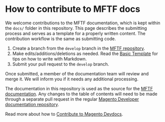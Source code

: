 # How to contribute to MFTF docs

We welcome contributions to the MFTF documentation, which is kept within the `docs/` folder in this repository.
This page describes the submitting process and serves as a template for a properly written content.
The contribution workflow is the same as submitting code.

1. Create a branch from the `develop` branch in the [MFTF repository][].
1. Make edits/additions/deletions as needed. Read the [Basic Template][] for tips on how to write with Markdown.
1. Submit your pull request to the `develop` branch.

Once submitted, a member of the documentation team will review and merge it.
We will inform you if it needs any additional processing.

The documentation in this repository is used as the source for the [MFTF documentation][].
Any changes to the table of contents will need to be made through a separate pull request in the regular [Magento Developer documentation repository][].

Read more about how to [Contribute to Magento Devdocs][].

<!-- For readability, we abstract the link URLS to the bottom of the page. The extra set of square brackets denotes it is a link, rather than plain brackets. >

<!-- Link Definitions -->
[Magento Developer documentation repository]: https://github.com/magento/devdocs/blob/master/_data/toc/mftf.yml
[MFTF repository]: https://github.com/magento/magento2-functional-testing-framework
[Contribute to Magento Devdocs]: https://github.com/magento/devdocs/blob/master/.github/CONTRIBUTING.md
[MFTF documentation]: https://devdocs.magento.com/mftf/docs/introduction.html
[Basic Template]: https://devdocs.magento.com/guides/v2.3/contributor-guide/templates/basic_template.html
